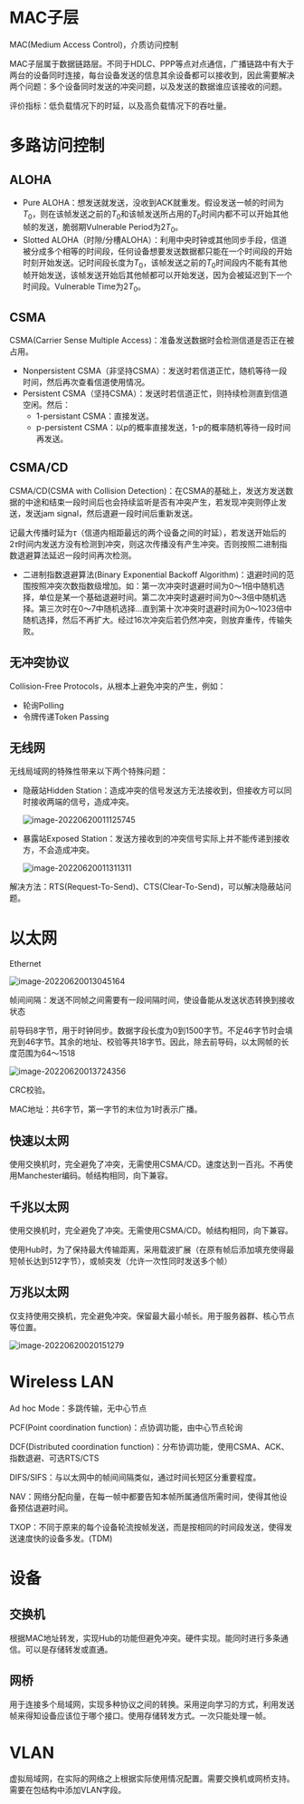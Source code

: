 # MAC子层

MAC(Medium Access Control)，介质访问控制

MAC子层属于数据链路层。不同于HDLC、PPP等点对点通信，广播链路中有大于两台的设备同时连接，每台设备发送的信息其余设备都可以接收到，因此需要解决两个问题：多个设备同时发送的冲突问题，以及发送的数据谁应该接收的问题。

评价指标：低负载情况下的时延，以及高负载情况下的吞吐量。

# 多路访问控制

## ALOHA

- Pure ALOHA：想发送就发送，没收到ACK就重发。假设发送一帧的时间为$T_0$，则在该帧发送之前的$T_0$和该帧发送所占用的$T_0$时间内都不可以开始其他帧的发送，脆弱期Vulnerable Period为$2T_0$。
- Slotted ALOHA（时隙/分槽ALOHA）：利用中央时钟或其他同步手段，信道被分成多个相等的时间段，任何设备想要发送数据都只能在一个时间段的开始时刻开始发送。记时间段长度为$T_0$，该帧发送之前的$T_0$时间段内不能有其他帧开始发送，该帧发送开始后其他帧都可以开始发送，因为会被延迟到下一个时间段。Vulnerable Time为$2T_0$。

## CSMA

CSMA(Carrier Sense Multiple Access)：准备发送数据时会检测信道是否正在被占用。

- Nonpersistent CSMA（非坚持CSMA）：发送时若信道正忙，随机等待一段时间，然后再次查看信道使用情况。
- Persistent CSMA（坚持CSMA）：发送时若信道正忙，则持续检测直到信道空闲。然后：
  - 1-persistant CSMA：直接发送。
  - p-persistent CSMA：以p的概率直接发送，1-p的概率随机等待一段时间再发送。

## CSMA/CD

CSMA/CD(CSMA with Collision Detection)：在CSMA的基础上，发送方发送数据的中途和结束一段时间后也会持续监听是否有冲突产生，若发现冲突则停止发送，发送jam signal，然后退避一段时间后重新发送。

记最大传播时延为$τ$（信道内相距最远的两个设备之间的时延），若发送开始后的$2τ$时间内发送方没有检测到冲突，则这次传播没有产生冲突。否则按照二进制指数退避算法延迟一段时间再次检测。

- 二进制指数退避算法(Binary Exponential Backoff Algorithm)：退避时间的范围按照冲突次数指数级增加。如：第一次冲突时退避时间为0～1倍中随机选择，单位是某一个基础退避时间。第二次冲突时退避时间为0～3倍中随机选择。第三次时在0～7中随机选择…直到第十次冲突时退避时间为0～1023倍中随机选择，然后不再扩大。经过16次冲突后若仍然冲突，则放弃重传，传输失败。

## 无冲突协议

Collision-Free Protocols，从根本上避免冲突的产生，例如：

- 轮询Polling
- 令牌传递Token Passing

## 无线网

无线局域网的特殊性带来以下两个特殊问题：

- 隐蔽站Hidden Station：造成冲突的信号发送方无法接收到，但接收方可以同时接收两端的信号，造成冲突。

  ![image-20220620011125745](media/MAC%E5%AD%90%E5%B1%82/image-20220620011125745.png)

- 暴露站Exposed Station：发送方接收到的冲突信号实际上并不能传递到接收方，不会造成冲突。

  ![image-20220620011311311](media/MAC%E5%AD%90%E5%B1%82/image-20220620011311311.png)

解决方法：RTS(Request-To-Send)、CTS(Clear-To-Send)，可以解决隐蔽站问题。

# 以太网

Ethernet

![image-20220620013045164](media/MAC%E5%AD%90%E5%B1%82/image-20220620013045164.png)

帧间间隔：发送不同帧之间需要有一段间隔时间，使设备能从发送状态转换到接收状态

前导码8字节，用于时钟同步。数据字段长度为0到1500字节。不足46字节时会填充到46字节。其余的地址、校验等共18字节。因此，除去前导码，以太网帧的长度范围为64～1518

![image-20220620013724356](media/MAC%E5%AD%90%E5%B1%82/image-20220620013724356.png)

CRC校验。

MAC地址：共6字节，第一字节的末位为1时表示广播。

## 快速以太网

使用交换机时，完全避免了冲突，无需使用CSMA/CD。速度达到一百兆。不再使用Manchester编码。帧结构相同，向下兼容。

## 千兆以太网

使用交换机时，完全避免了冲突。无需使用CSMA/CD。帧结构相同，向下兼容。

使用Hub时，为了保持最大传输距离，采用载波扩展（在原有帧后添加填充使得最短帧长达到512字节），或帧突发（允许一次性同时发送多个帧）

## 万兆以太网

仅支持使用交换机，完全避免冲突。保留最大最小帧长。用于服务器群、核心节点等位置。

![image-20220620020151279](media/MAC%E5%AD%90%E5%B1%82/image-20220620020151279.png)

# Wireless LAN

Ad hoc Mode：多跳传输，无中心节点

PCF(Point coordination function)：点协调功能，由中心节点轮询

DCF(Distributed coordination function)：分布协调功能，使用CSMA、ACK、指数退避、可选RTS/CTS

DIFS/SIFS：与以太网中的帧间间隔类似，通过时间长短区分重要程度。

NAV：网络分配向量，在每一帧中都要告知本帧所属通信所需时间，使得其他设备预估退避时间。

TXOP：不同于原来的每个设备轮流按帧发送，而是按相同的时间段发送，使得发送速度快的设备多发。(TDM)

# 设备

## 交换机

根据MAC地址转发，实现Hub的功能但避免冲突。硬件实现。能同时进行多条通信。可以是存储转发或直通。

## 网桥

用于连接多个局域网，实现多种协议之间的转换。采用逆向学习的方式，利用发送帧来得知设备应该位于哪个接口。使用存储转发方式。一次只能处理一帧。

# VLAN

虚拟局域网，在实际的网络之上根据实际使用情况配置。需要交换机或网桥支持。需要在包结构中添加VLAN字段。